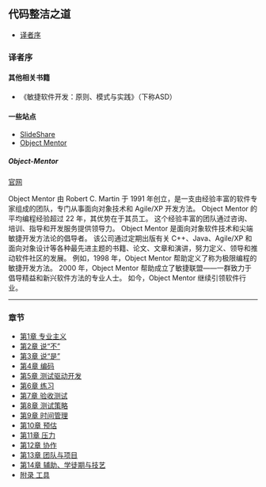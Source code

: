## 代码整洁之道


- [译者序](#译者序)


### 译者序

#### 其他相关书籍

- 《敏捷软件开发：原则、模式与实践》（下称ASD）

#### 一些站点

- [SlideShare](https://www.slideshare.net/)
- [Object Mentor](#Object-Mentor)


##### Object-Mentor

[官网](https://www.booked.net/objectmentor)

Object Mentor 由 Robert C. Martin 于 1991 年创立，是一支由经验丰富的软件专家组成的团队，专门从事面向对象技术和 Agile/XP 开发方法。 Object Mentor 的平均编程经验超过 22 年，其优势在于其员工。 这个经验丰富的团队通过咨询、培训、指导和开发服务提供领导力。
Object Mentor 是面向对象软件技术和尖端敏捷开发方法论的倡导者。 该公司通过定期出版有关 C++、Java、Agile/XP 和面向对象设计等各种最先进主题的书籍、论文、文章和演讲，努力定义、领导和推动软件社区的发展。
例如，1998 年，Object Mentor 帮助定义了称为极限编程的敏捷开发方法。 2000 年，Object Mentor 帮助成立了敏捷联盟——一群致力于倡导精益和新兴软件方法的专业人士。 如今，Object Mentor 继续引领软件行业。

---

### 章节

- [第1章 专业主义](./c_1_professionalism.md)
- [第2章 说“不”]()
- [第3章 说“是”]()
- [第4章 编码]()
- [第5章 测试驱动开发]()
- [第6章 练习]()
- [第7章 验收测试]()
- [第8章 测试策略]()
- [第9章 时间管理]()
- [第10章 预估]()
- [第11章 压力]()
- [第12章 协作]()
- [第13章 团队与项目]()
- [第14章 辅助、学徒期与技艺]()
- [附录 工具]()
